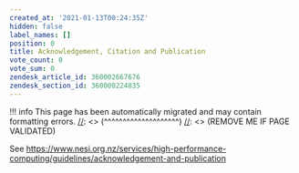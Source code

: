 ```yaml
---
created_at: '2021-01-13T00:24:35Z'
hidden: false
label_names: []
position: 0
title: Acknowledgement, Citation and Publication
vote_count: 0
vote_sum: 0
zendesk_article_id: 360002667676
zendesk_section_id: 360000224835
---
```



[//]: <> (REMOVE ME IF PAGE VALIDATED)
[//]: <> (vvvvvvvvvvvvvvvvvvvv)
!!! info
    This page has been automatically migrated and may contain formatting errors.
[//]: <> (^^^^^^^^^^^^^^^^^^^^)
[//]: <> (REMOVE ME IF PAGE VALIDATED)
<p>See <a href="https://www.nesi.org.nz/services/high-performance-computing/guidelines/acknowledgement-and-publication" target="_blank" rel="noopener">https://www.nesi.org.nz/services/high-performance-computing/guidelines/acknowledgement-and-publication</a></p>